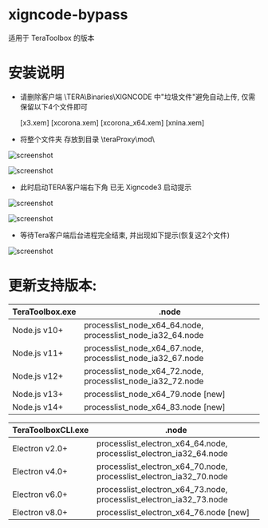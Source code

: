 # xigncode-bypass

适用于 TeraToolbox 的版本

# 安装说明

- 请删除客户端 \TERA\Binaries\XIGNCODE 中"垃圾文件"避免自动上传, 仅需保留以下4个文件即可

  [x3.xem] [xcorona.xem] [xcorona_x64.xem] [xnina.xem]

- 将整个文件夹 存放到目录 \teraProxy\mod\

![screenshot](https://github.com/zc149352394/xigncode-bypass-toolbox/blob/master/screenshot/01.png)

![screenshot](https://github.com/zc149352394/xigncode-bypass-toolbox/blob/master/screenshot/02.png)

- 此时启动TERA客户端右下角 已无 Xigncode3 启动提示

![screenshot](https://github.com/zc149352394/xigncode-bypass-toolbox/blob/master/screenshot/03.png)

![screenshot](https://github.com/zc149352394/xigncode-bypass-toolbox/blob/master/screenshot/04.png)

- 等待Tera客户端后台进程完全结束, 并出现如下提示(恢复这2个文件)

![screenshot](https://github.com/zc149352394/xigncode-bypass-toolbox/blob/master/screenshot/05.png)

# 更新支持版本:

TeraToolbox.exe | .node
--- | ---
Node.js v10+ | processlist_node_x64_64.node, processlist_node_ia32_64.node
Node.js v11+ | processlist_node_x64_67.node, processlist_node_ia32_67.node
Node.js v12+ | processlist_node_x64_72.node, processlist_node_ia32_72.node
Node.js v13+ | processlist_node_x64_79.node [new]
Node.js v14+ | processlist_node_x64_83.node [new]

TeraToolboxCLI.exe | .node
--- | ---
Electron v2.0+ | processlist_electron_x64_64.node, processlist_electron_ia32_64.node
Electron v4.0+ | processlist_electron_x64_70.node, processlist_electron_ia32_70.node
Electron v6.0+ | processlist_electron_x64_73.node, processlist_electron_ia32_73.node
Electron v8.0+ | processlist_electron_x64_76.node [new]

